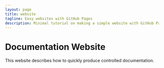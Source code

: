```yaml
---
layout: page
title: website
tagline: Easy websites with GitHub Pages
description: Minimal tutorial on making a simple website with GitHub Pages
---
```


# Documentation Website
This website describes how to quickly produce controlled documentation.

